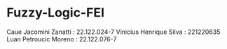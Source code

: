 # Fuzzy-Logic-FEI

Caue Jacomini Zanatti : 22.122.024-7
Vinicius Henrique Silva : 221220635
Luan Petroucic Moreno : 22.122.076-7
